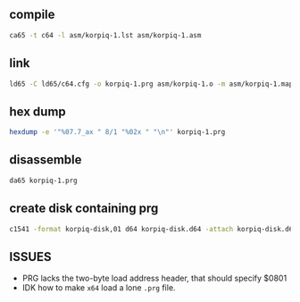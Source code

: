 
## compile

```sh
ca65 -t c64 -l asm/korpiq-1.lst asm/korpiq-1.asm
```

## link

```sh
ld65 -C ld65/c64.cfg -o korpiq-1.prg asm/korpiq-1.o -m asm/korpiq-1.map
```

## hex dump

```sh
hexdump -e '"%07.7_ax " 8/1 "%02x " "\n"' korpiq-1.prg
```

## disassemble

```sh
da65 korpiq-1.prg
```

## create disk containing prg

```sh
c1541 -format korpiq-disk,01 d64 korpiq-disk.d64 -attach korpiq-disk.d64 -write korpiq-1.prg korpiq-1
```


## ISSUES

- PRG lacks the two-byte load address header, that should specify $0801
- IDK how to make `x64` load a lone `.prg` file.
